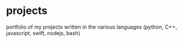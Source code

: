 # projects
portfolio of my projects written in the various languages (python, C++, javascript, swift, nodejs, bash)
